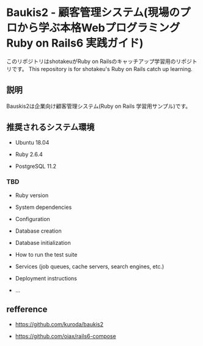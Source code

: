 # Baukis2 - 顧客管理システム(現場のプロから学ぶ本格Webプログラミング Ruby on Rails6 実践ガイド)

このリポジトリはshotakeuがRuby on Railsのキャッチアップ学習用のリポジトリです。
This repository is for shotakeu's Ruby on Rails catch up learning.

## 説明

Bauskis2は企業向け顧客管理システム(Ruby on Rails 学習用サンプル)です。

## 推奨されるシステム環境

* Ubuntu 18.04

* Ruby 2.6.4

* PostgreSQL 11.2

### TBD

* Ruby version

* System dependencies

* Configuration

* Database creation

* Database initialization

* How to run the test suite

* Services (job queues, cache servers, search engines, etc.)

* Deployment instructions

* ...

## refference

- https://github.com/kuroda/baukis2

- https://github.com/oiax/rails6-compose
